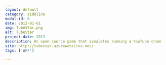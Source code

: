 ```yaml
---
layout: default
category: sideline
modal-id: 6
date: 2013-01-01
img: TubeStar.png
alt: TubeStar
project-date: 2013
description: An open source game that simulates running a YouTube channel.<br/>Over 300 000 downloads.  
site: http://tubestar.azurewebsites.net/
tags: ['WPF'] 

---
```

